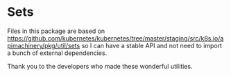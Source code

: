 # Sets

Files in this package are based on
<https://github.com/kubernetes/kubernetes/tree/master/staging/src/k8s.io/apimachinery/pkg/util/sets>
so I can have a stable API and not need to import a bunch of external dependencies.

Thank you to the developers who made these wonderful utilities.
